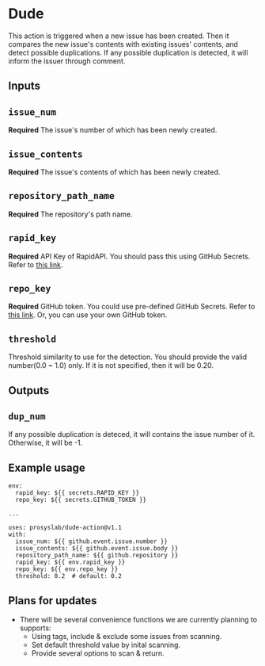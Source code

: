 # Dude

This action is triggered when a new issue has been created.
Then it compares the new issue's contents with existing issues' contents, and detect possible duplications.
If any possible duplication is detected, it will inform the issuer through comment.

## Inputs

## `issue_num`

**Required**
The issue's number of which has been newly created.

## `issue_contents`

**Required**
The issue's contents of which has been newly created.

## `repository_path_name`

**Required**
The repository's path name.

## `rapid_key`

**Required**
API Key of RapidAPI. You should pass this using GitHub Secrets. Refer to [this link](https://rapidapi.com/twinword/api/text-similarity).

## `repo_key`

**Required**
GitHub token. You could use pre-defined GitHub Secrets. Refer to [this link](https://docs.github.com/en/actions/security-guides/automatic-token-authentication).
Or, you can use your own GitHub token.

## `threshold`

Threshold similarity to use for the detection. You should provide the valid number(0.0 ~ 1.0) only.
If it is not specified, then it will be 0.20.

## Outputs

## `dup_num`

If any possible duplication is deteced, it will contains the issue number of it.
Otherwise, it will be -1.

## Example usage
```
env:
  rapid_key: ${{ secrets.RAPID_KEY }}
  repo_key: ${{ secrets.GITHUB_TOKEN }}

...

uses: prosyslab/dude-action@v1.1
with:
  issue_num: ${{ github.event.issue.number }}
  issue_contents: ${{ github.event.issue.body }}
  repository_path_name: ${{ github.repository }}
  rapid_key: ${{ env.rapid_key }}
  repo_key: ${{ env.repo_key }}
  threshold: 0.2  # default: 0.2
```

## Plans for updates

- There will be several convenience functions we are currently planning to supports:
  - Using tags, include & exclude some issues from scanning.
  - Set default threshold value by inital scanning.
  - Provide several options to scan & return.

